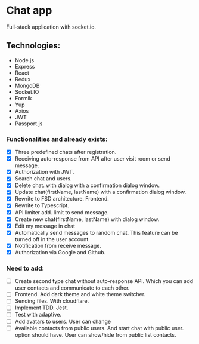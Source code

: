 # Chat app


Full-stack application with socket.io. 



## Technologies:


- Node.js
- Express
- React
- Redux
- MongoDB
- Socket.IO
- Formik 
- Yup
- Axios
- JWT
- Passport.js



### Functionalities and already exists:
- [x] Three predefined chats after registration.
- [x] Receiving auto-response from API after user visit room or send message.
- [x] Authorization with JWT.
- [x] Search chat and users.
- [x] Delete chat. with dialog with a confirmation dialog window.
- [x] Update chat(firstName, lastName) with a confirmation dialog window.
- [x] Rewrite to FSD architecture. Frontend.
- [x] Rewrite to Typescript.
- [x] API limiter add. limit to send message.
- [x] Create new chat(firstName, lastName) with dialog window.
- [x] Edit my message in chat
- [x] Automatically send messages to random chat. This feature can be turned off in the user account.
- [x] Notification from receive message.
- [x] Authorization via Google and Github.

### Need to add:
- [ ] Create second type chat without auto-response API. Which you can add user contacts and communicate to each other.
- [ ] Frontend. Add dark theme and white theme switcher.
- [ ] Sending files. With cloudflare.
- [ ] Implement TDD. Jest.
- [ ] Test with adaptive.
- [ ] Add avatars to users. User can change
- [ ] Available contacts from public users. And start chat with public user. option should have. User can show/hide from public list contacts.

